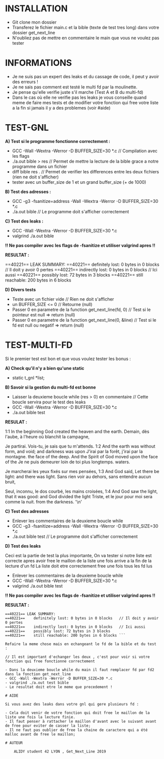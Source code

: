 # INSTALLATION

- Git clone mon dossier
- Transferez le fichier main.c et la bible (texte de test tres long) dans votre dossier get_next_line
- N'oubliez pas de mettre en commentaire le main que vous ne voulez pas tester 

# INFORMATIONS
- Je ne suis pas un expert des leaks et du cassage de code, il peut y avoir des erreurs !
- Je ne sais pas comment est testé le multi fd par la moulinette.
- Je pense qu'elle verifie juste s'il marche (Test A et B du multi-fd)
- Dans le cas où elle ne verifie pas les leaks je vous conseille quand meme de faire mes tests 
	et de modifier votre fonction qui free votre liste a la fin si jamais il y a des problemes (voir #aide)
	
# TEST-GNL

**A) Test si le programme fonctionne correctement :**

- GCC -Wall -Wextra -Werror -D BUFFER_SIZE=30 *.c 	// Compilation avec les flags 
- ./a.out bible > res         // Permet de mettre la lecture de la bible grace a notre programme dans un fichier
- diff bible res .           // Permet de verifier les differences entre les deux fichiers (rien ne doit s'afficher)
- tester avec un buffer_size de 1 et un grand buffer_size (+ de 1000)

**B) Test des adresses :**

- GCC -g3 -fsanitize=address -Wall -Wextra -Werror -D BUFFER_SIZE=30 *.c
- ./a.out bible 	// Le programme doit s'afficher correctement

**C) Test des leaks :**

- GCC -Wall -Wextra -Werror -D BUFFER_SIZE=30 *.c
- valgrind ./a.out bible										

**!! Ne pas compiler avec les flags de -fsanitize et utiliser valgrind apres !!**

**RESULTAT :**

==40221== LEAK SUMMARY:
==40221==    definitely lost: 0 bytes in 0 blocks		// Il doit y avoir 0 pertes
==40221==    indirectly lost: 0 bytes in 0 blocks		// Ici aussi
==40221==      possibly lost: 72 bytes in 3 blocks
==40221==    still reachable: 200 bytes in 6 blocks

**D) Divers tests**

- Teste avec un fichier vide 		// Rien ne doit s'afficher 
- un BUFFER_SIZE <= 0 			// Retourne (null)
- Passer 0 en parametre de la function get_next_line(fd, 0) 	// Test si le pointeur est null => return (null)
- Passer 0 en parametre de la function get_next_line(0, &line)  // Test si le fd est null ou negatif => return (null)

# TEST-MULTI-FD

Si le premier test est bon et que vous voulez tester les bonus :

**A) Check qu'il n'y a bien qu'une static**

- static t_gnl	*list;

**B) Savoir si la gestion du multi-fd est bonne**

- Laisser la deuxieme boucle while (res > 0) en commentaire	// Cette boucle servira pour le test des leaks
- GCC -Wall -Wextra -Werror -D BUFFER_SIZE=30 *.c
- ./a.out bible test

**RESULAT :**

1:1 In the beginning God created the heaven and the earth.
Demain, dès l'aube, à l'heure où blanchit la campagne,

Je partirai. Vois-tu, je sais que tu m'attends.
1:2 And the earth was without form, and void; and darkness was upon
J'irai par la forêt, j'irai par la montagne.
the face of the deep. And the Spirit of God moved upon the face of the
Je ne puis demeurer loin de toi plus longtemps.
waters.


Je marcherai les yeux fixés sur mes pensées,
1:3 And God said, Let there be light: and there was light.
Sans rien voir au dehors, sans entendre aucun bruit,

Seul, inconnu, le dos courbé, les mains croisées,
1:4 And God saw the light, that it was good: and God divided the light
Triste, et le jour pour moi sera comme la nuit.
from the darkness.
'\n'

**C) Test des adresses**

- Enlever les commentaires de la deuxieme boucle while
- GCC -g3 -fsanitize=address -Wall -Wextra -Werror -D BUFFER_SIZE=30 *.c
- ./a.out bible test // Le programme doit s'afficher correctement

**D) Test des leaks**

 Ceci est la partie de test la plus importante, 
 On va tester si notre liste est correcte apres avoir free le maillon de la liste
 une fois arrive a la fin de la lecture d'un fd
 La liste doit etre correctement free une fois tous les fd lus 	

- Enlever les commentaires de la deuxieme boucle while
- GCC -Wall -Wextra -Werror -D BUFFER_SIZE=30 *.c
- valgrind ./a.out bible test	

**!! Ne pas compiler avec les flags de -fsanitize et utiliser valgrind apres !!**

**RESULTAT :**
```
==40221== LEAK SUMMARY:
==40221==    definitely lost: 0 bytes in 0 blocks 	// Il doit y avoir 0 pertes
==40221==    indirectly lost: 0 bytes in 0 blocks	// Ici aussi
==40221==    possibly lost: 72 bytes in 3 blocks
==40221==    still reachable: 200 bytes in 6 blocks ```

Refaire la meme chose mais en echangeant le fd de la bible et du test :

// Il est important d'echanger les deux , c'est pour voir si votre fonction qui free fonctionne correctement

- Dans la deuxieme boucle while du main il faut remplacer fd par fd2 dans la fonction get_next_line 
- GCC -Wall -Wextra -Werror -D BUFFER_SIZE=30 *.c
- valgrind ./a.out test bible
- Le resultat doit etre le meme que precedement !

# AIDE

Si vous avez des leaks dans votre gnl qui gere plusieurs fd :

- Cela doit venir de votre fonction qui doit free le maillon de la liste une fois la lecture finie.
- Il faut penser à rattacher le maillon d'avant avec le suivant avant de free pour eviter de casser la liste;
- Il ne faut pas oublier de free la chaine de caractere qui a été malloc avant de free le maillon;

# AUTEUR

	ALIDY student 42 LYON , Get_Next_Line 2019
